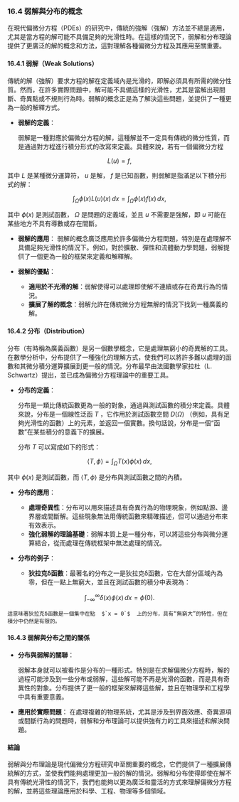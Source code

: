 ### **16.4 弱解與分布的概念**

在現代偏微分方程（PDEs）的研究中，傳統的強解（強解）方法並不總是適用，尤其是當方程的解可能不具備足夠的光滑性時。在這樣的情況下，弱解和分布理論提供了更廣泛的解的概念和方法，這對理解各種偏微分方程及其應用至關重要。

#### **16.4.1 弱解（Weak Solutions）**

傳統的解（強解）要求方程的解在定義域內是光滑的，即解必須具有所需的微分性質。然而，在許多實際問題中，解可能不具備這樣的光滑性，尤其是當解出現間斷、奇異點或不規則行為時。弱解的概念正是為了解決這些問題，並提供了一種更為一般的解釋方式。

- **弱解的定義**：
  
  弱解是一種對應於偏微分方程的解，這種解並不一定具有傳統的微分性質，而是通過對方程進行積分形式的改寫來定義。具體來說，若有一個偏微分方程
  
```math
L(u) = f,
```

  其中  $`L`$  是某種微分運算符， $`u`$  是解， $`f`$  是已知函數，則弱解是指滿足以下積分形式的解：
  
```math
\int_{\Omega} \phi(x) L(u)(x) \, dx = \int_{\Omega} \phi(x) f(x) \, dx,
```

  其中  $`\phi(x)`$  是測試函數， $`\Omega`$  是問題的定義域，並且  $`u`$  不需要是強解，即  $`u`$  可能在某些地方不具有導數或存在間斷。

- **弱解的應用**：
  弱解的概念廣泛應用於許多偏微分方程問題，特別是在處理解不具備足夠光滑性的情況下。例如，對於擴散、彈性和流體動力學問題，弱解提供了一個更為一般的框架來定義和解釋解。

- **弱解的優點**：
  - **適用於不光滑的解**：弱解使得可以處理即使解不連續或存在奇異行為的情況。
  - **擴展了解的概念**：弱解允許在傳統微分方程無解的情況下找到一種廣義的解。

#### **16.4.2 分布（Distribution）**

分布（有時稱為廣義函數）是另一個數學概念，它是處理無窮小的奇異解的工具。在數學分析中，分布提供了一種強化的理解方式，使我們可以將許多難以處理的函數和其微分積分運算擴展到更一般的情況。分布最早由法國數學家拉杜（L. Schwartz）提出，並已成為偏微分方程理論中的重要工具。

- **分布的定義**：

  分布是一類比傳統函數更為一般的對象，通過與測試函數的積分來定義。具體來說，分布是一個線性泛函  $`T`$ ，它作用於測試函數空間  $`D(\Omega)`$ （例如，具有足夠光滑性的函數）上的元素，並返回一個實數。換句話說，分布是一個“函數”在某些積分的意義下的擴展。

  分布  $`T`$  可以寫成如下的形式：
  
```math
\langle T, \phi \rangle = \int_{\Omega} T(x) \phi(x) \, dx,
```

  其中  $`\phi(x)`$  是測試函數，而  $`\langle T, \phi \rangle`$  是分布與測試函數之間的內積。

- **分布的應用**：
  
  - **處理奇異性**：分布可以用來描述具有奇異行為的物理現象，例如點源、邊界層或間斷解。這些現象無法用傳統函數來精確描述，但可以通過分布來有效表示。
  - **強化弱解的理論基礎**：弱解本質上是一種分布，可以將這些分布與微分運算結合，從而處理在傳統框架中無法處理的情況。

- **分布的例子**：
  
  - **狄拉克δ函數**：最著名的分布之一是狄拉克δ函數，它在大部分區域內為零，但在一點上無窮大，並且在測試函數的積分中表現為：
    
```math
\int_{-\infty}^{\infty} \delta(x) \phi(x) \, dx = \phi(0).
```

    這意味著狄拉克δ函數是一個集中在點  $`x = 0`$  上的分布，具有“無窮大”的特性，但在積分中仍然是有限的。

#### **16.4.3 弱解與分布之間的關係**

- **分布與弱解的關聯**：
  
  弱解本身就可以被看作是分布的一種形式。特別是在求解偏微分方程時，解的過程可能涉及到一些分布或弱解，這些解可能不再是光滑的函數，而是具有奇異性的對象。分布提供了更一般的框架來解釋這些解，並且在物理學和工程學中具有重要意義。

- **應用於實際問題**：
  在處理複雜的物理系統，尤其是涉及到界面效應、奇異源項或間斷行為的問題時，弱解和分布理論可以提供強有力的工具來描述和解決問題。

#### **結論**

弱解與分布理論是現代偏微分方程研究中至關重要的概念，它們提供了一種擴展傳統解的方式，並使我們能夠處理更加一般的解的情況。弱解和分布使得即使在解不具有傳統光滑性的情況下，我們也能夠以更為廣泛和靈活的方式來理解偏微分方程的解，並將這些理論應用於科學、工程、物理等多個領域。